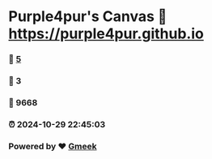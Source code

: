 # Purple4pur's Canvas :link: https://purple4pur.github.io 
### :page_facing_up: [5](https://purple4pur.github.io/tag.html) 
### :speech_balloon: 3 
### :hibiscus: 9668 
### :alarm_clock: 2024-10-29 22:45:03 
### Powered by :heart: [Gmeek](https://github.com/Meekdai/Gmeek)

